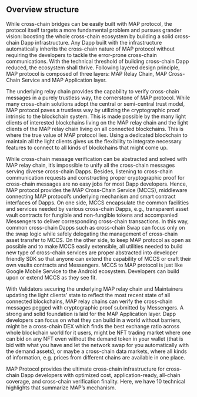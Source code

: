 ##  Overview structure

While cross-chain bridges can be easily built with MAP protocol, the protocol itself targets a more fundamental problem and pursues grander vision: boosting the whole cross-chain ecosystem by building a solid cross-chain Dapp infrastructure. Any Dapp built with the infrastructure automatically inherits the cross-chain nature of MAP protocol without requiring the developers to tackle the error-prone cross-chain communications. With the technical threshold of building cross-chain Dapp reduced, the ecosystem shall thrive. Following layered design principle, MAP protocol is composed of three layers: MAP Relay Chain, MAP Cross-Chain Service and MAP Application layer.

The underlying relay chain provides the capability to verify cross-chain messages in a purely trustless way, the cornerstone of MAP protocol. While many cross-chain solutions adopt the central or semi-central trust model, MAP protocol paves a trustless way by utilizing the cryptographic proof intrinsic to the blockchain system. This is made possible by the many light clients of interested blockchains living on the MAP relay chain and the light clients of the MAP relay chain living on all connected blockchains. This is where the true value of MAP protocol lies. Using a dedicated blockchain to maintain all the light clients gives us the flexibility to integrate necessary features to connect to all kinds of blockchains that might come up.

While cross-chain message verification can be abstracted and solved with MAP relay chain, it’s impossible to unify all the cross-chain messages serving diverse cross-chain Dapps. Besides, listening to cross-chain communication requests and constructing proper cryptographic proof for cross-chain messages are no easy jobs for most Dapp developers. Hence, MAP protocol provides the MAP Cross-Chain Service (MCCS), middleware connecting MAP protocol’s underlying mechanism and smart contract interfaces of Dapps. On one side, MCCS encapsulate the common facilities and services needed by various cross-chain Dapps, e.g., transparent asset vault contracts for fungible and non-fungible tokens and accompanied Messengers to deliver corresponding cross-chain transactions. In this way, common cross-chain Dapps such as cross-chain Swap can focus only on the swap logic while safely delegating the management of cross-chain asset transfer to MCCS. On the other side, to keep MAP protocol as open as possible and to make MCCS easily extensible, all utilities needed to build new type of cross-chain services are proper abstracted into developer friendly SDK so that anyone can extend the capability of MCCS or craft their own vaults contracts and Messengers. MCCS to MAP protocol is just like Google Mobile Service to the Android ecosystem. Developers can build upon or extend MCCS as they see fit.

With Validators securing the underlying MAP relay chain and Maintainers updating the light clients’ state to reflect the most recent state of all connected blockchains, MAP relay chains can verify the cross-chain messages pegged with cryptographic proof submitted by Messengers. A strong and solid foundation is laid for the MAP Application layer. Dapp developers can focus on what they can build in a world without barriers, might be a cross-chain DEX which finds the best exchange ratio across whole blockchain world for it users, might be NFT trading market where one can bid on any NFT even without the demand token in your wallet (that is bid with what you have and let the network swap for you automatically with the demand assets), or maybe a cross-chain data markets, where all kinds of information, e.g. prices from different chains are available in one place.

MAP Protocol provides the ultimate cross-chain infrastructure for cross-chain Dapp developers with optimized cost, application-ready, all-chain coverage, and cross-chain verification finality. Here, we have 10 technical highlights that summarize MAP’s mechanism. 